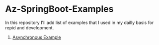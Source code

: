 # Az-SpringBoot-Examples
In this repository I'll add list of examples that I used in my dailly basis for repid and development.

1) [Asynchronous Example](/az-multithreading-example)
